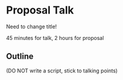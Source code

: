 Proposal Talk
===

Need to change title!

45 minutes for talk,
2 hours for proposal


Outline
---

(DO NOT write a script, stick to talking points)


